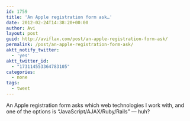 ```yaml
---
id: 1759
title: 'An Apple registration form ask…'
date: 2012-02-24T14:38:20+00:00
author: Avi
layout: post
guid: http://aviflax.com/post/an-apple-registration-form-ask/
permalink: /post/an-apple-registration-form-ask/
aktt_notify_twitter:
  - 'yes'
aktt_twitter_id:
  - "173114553364783105"
categories:
  - none
tags:
  - tweet
---
```

An Apple registration form asks which web technologies I work with, and one of the options is “JavaScript/AJAX/Ruby/Rails” — huh?